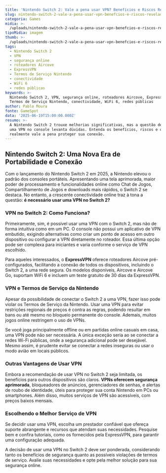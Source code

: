 ```yaml
---
title: 'Nintendo Switch 2: Vale a pena usar VPN? Benefícios e Riscos Revelados'
slug: nintendo-switch-2-vale-a-pena-usar-vpn-benefcios-e-riscos-revelados
categoria: Games
midia: >-
  /uploads/nintendo-switch-2-vale-a-pena-usar-vpn-benefcios-e-riscos-revelados-thumb.jpg
tipoMidia: imagem
thumb: >-
  /uploads/nintendo-switch-2-vale-a-pena-usar-vpn-benefcios-e-riscos-revelados-thumb.jpg
tags:
  - Nintendo Switch 2
  - VPN
  - segurança online
  - roteadores Aircove
  - ExpressVPN
  - Termos de Serviço Nintendo
  - conectividade
  - WiFi 6
  - redes públicas
keywords: >-
  Nintendo Switch 2, VPN, segurança online, roteadores Aircove, ExpressVPN,
  Termos de Serviço Nintendo, conectividade, WiFi 6, redes públicas
author: Pablo Moura
fonte: GameSpot
data: '2025-06-19T15:00:00.000Z'
resumo: >-
  A Nintendo Switch 2 trouxe melhorias significativas, mas a questão de utilizar
  uma VPN no console levanta dúvidas. Entenda os benefícios, riscos e quando
  realmente vale a pena proteger sua conexão.
---
```


## Nintendo Switch 2: Uma Nova Era de Portabilidade e Conexão

Com o lançamento do Nintendo Switch 2 em 2025, a Nintendo elevou o padrão dos consoles portáteis. Apresentando uma tela aprimorada, maior poder de processamento e funcionalidades online como Chat de Jogos, Compartilhamento de Jogos e downloads mais rápidos, o Switch 2 se destaca. No entanto, a crescente conectividade online traz à tona a questão: **é necessário usar uma VPN no Switch 2?**

### VPN no Switch 2: Como Funciona?

Primeiramente, sim, é possível usar uma VPN com o Switch 2, mas não de forma intuitiva como em um PC. O console não possui um aplicativo de VPN embutido, exigindo alternativas como criar um ponto de acesso em outro dispositivo ou configurar a VPN diretamente no roteador. Essa última opção pode ser complexa para iniciantes e varia conforme o serviço de VPN escolhido.

Para aqueles interessados, o **ExpressVPN** oferece roteadores Aircove pré-configurados, facilitando a conexão de todos os dispositivos, incluindo o Switch 2, a uma rede segura. Os modelos disponíveis, Aircove e Aircove Go, suportam WiFi 6 e incluem um teste gratuito de 30 dias da ExpressVPN.

### VPN e Termos de Serviço da Nintendo

Apesar da possibilidade de conectar o Switch 2 a uma VPN, fazer isso pode violar os Termos de Serviço da Nintendo. Usar uma VPN para evitar restrições regionais de preços é contra as regras, podendo resultar em bans ou até mesmo no bloqueio permanente do console. Ademais, muitos jogos online restringem o uso de VPNs.

Se você joga principalmente offline ou em partidas online casuais em casa, uma VPN pode não ser necessária. A única exceção seria ao se conectar a redes Wi-Fi públicas, onde a segurança adicional pode ser desejável. Mesmo assim, é prudente evitar se conectar a redes inseguras ou usar o modo avião em locais públicos.

### Outras Vantagens de Usar VPN

Embora a recomendação de usar VPN no Switch 2 seja limitada, os benefícios para outros dispositivos são claros. **VPNs oferecem segurança aprimorada**, bloqueadores de anúncios, gerenciadores de senhas, e alertas de roubo de identidade, úteis para proteger sua conta Nintendo em PCs ou smartphones. Além disso, muitos serviços de VPN são acessíveis, com preços baixos mensais.

### Escolhendo o Melhor Serviço de VPN

Se decidir usar uma VPN, escolha um prestador confiável que ofereça suporte abrangente e recursos que atendam suas necessidades. Pesquise bem e confira tutoriais, como os fornecidos pela ExpressVPN, para garantir uma configuração adequada.

A decisão de usar uma VPN no Switch 2 deve ser ponderada, considerando tanto os benefícios de segurança quanto as possíveis violações de termos de serviço. Avalie suas necessidades e opte pela melhor solução para sua segurança online.
